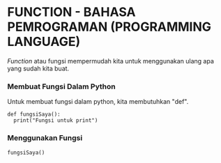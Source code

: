 # FUNCTION - BAHASA PEMROGRAMAN (PROGRAMMING LANGUAGE)
*Function* atau fungsi mempermudah kita untuk menggunakan ulang apa yang sudah kita buat.
### **Membuat Fungsi Dalam Python**
Untuk membuat fungsi dalam python, kita membutuhkan "def".
```
def fungsiSaya():
  print("Fungsi untuk print")
```
### **Menggunakan Fungsi**
```
fungsiSaya()
```

